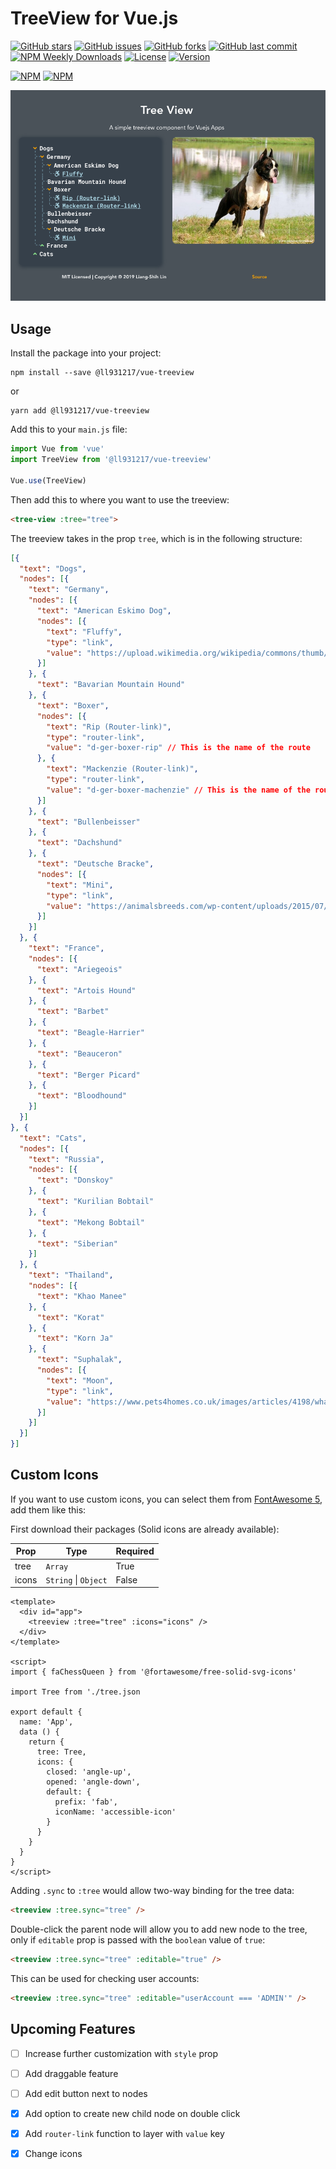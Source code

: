 
# TreeView for Vue.js

[![GitHub stars](https://img.shields.io/github/stars/ll931217/vue-treeview.svg?style=for-the-badge)](https://github.com/ll931217/vue-treeview/stargazers)
[![GitHub issues](https://img.shields.io/github/issues/ll931217/vue-treeview.svg?style=for-the-badge)](https://github.com/ll931217/vue-treeview/issues)
[![GitHub forks](https://img.shields.io/github/forks/ll931217/vue-treeview.svg?style=for-the-badge)](https://github.com/ll931217/vue-treeview/network)
[![GitHub last commit](https://img.shields.io/github/last-commit/google/skia.svg?style=for-the-badge)](https://github.com/ll931217/vue-treeview)
[![NPM Weekly Downloads](https://img.shields.io/npm/dw/@ll931217/vue-treeview.svg?style=for-the-badge)](https://github.com/ll931217/vue-treeview)
[![License](https://img.shields.io/github/license/mashape/apistatus.svg?style=for-the-badge)](https://github.com/ll931217/vue-treeview)
[![Version](https://img.shields.io/npm/v/@ll931217/vue-treeview.svg?style=for-the-badge)](https://github.com/ll931217/vue-treeview)

[![NPM](https://nodei.co/npm/@ll931217/vue-treeview.png?downloads=true&downloadRank=true&stars=true)](https://nodei.co/npm/@ll931217/vue-treeview/)
[![NPM](https://nodei.co/npm-dl/@ll931217/vue-treeview.png?months=1&height=3)](https://nodei.co/npm/@ll931217/vue-treeview/)

![Vue-TreeView](assets/preview.png)

## Usage

Install the package into your project:

    npm install --save @ll931217/vue-treeview

or

    yarn add @ll931217/vue-treeview

Add this to your `main.js` file:

```javascript
import Vue from 'vue'
import TreeView from '@ll931217/vue-treeview'

Vue.use(TreeView)
```

Then add this to where you want to use the treeview:

```html
<tree-view :tree="tree">
```

The treeview takes in the prop `tree`, which is in the following structure:

```json
[{
  "text": "Dogs",
  "nodes": [{
    "text": "Germany",
    "nodes": [{
      "text": "American Eskimo Dog",
      "nodes": [{
        "text": "Fluffy",
        "type": "link",
        "value": "https://upload.wikimedia.org/wikipedia/commons/thumb/f/fe/American_Eskimo_Dog_1.jpg/1920px-American_Eskimo_Dog_1.jpg"
      }]
    }, {
      "text": "Bavarian Mountain Hound"
    }, {
      "text": "Boxer",
      "nodes": [{
        "text": "Rip (Router-link)",
        "type": "router-link",
        "value": "d-ger-boxer-rip" // This is the name of the route
      }, {
        "text": "Mackenzie (Router-link)",
        "type": "router-link",
        "value": "d-ger-boxer-machenzie" // This is the name of the route
      }]
    }, {
      "text": "Bullenbeisser"
    }, {
      "text": "Dachshund"
    }, {
      "text": "Deutsche Bracke",
      "nodes": [{
        "text": "Mini",
        "type": "link",
        "value": "https://animalsbreeds.com/wp-content/uploads/2015/07/Deutsche-Bracke.jpg"
      }]
    }]
  }, {
    "text": "France",
    "nodes": [{
      "text": "Ariegeois"
    }, {
      "text": "Artois Hound"
    }, {
      "text": "Barbet"
    }, {
      "text": "Beagle-Harrier"
    }, {
      "text": "Beauceron"
    }, {
      "text": "Berger Picard"
    }, {
      "text": "Bloodhound"
    }]
  }]
}, {
  "text": "Cats",
  "nodes": [{
    "text": "Russia",
    "nodes": [{
      "text": "Donskoy"
    }, {
      "text": "Kurilian Bobtail"
    }, {
      "text": "Mekong Bobtail"
    }, {
      "text": "Siberian"
    }]
  }, {
    "text": "Thailand",
    "nodes": [{
      "text": "Khao Manee"
    }, {
      "text": "Korat"
    }, {
      "text": "Korn Ja"
    }, {
      "text": "Suphalak",
      "nodes": [{
        "text": "Moon",
        "type": "link",
        "value": "https://www.pets4homes.co.uk/images/articles/4198/what-is-a-suphalak-cat-5947aefcd4845.jpg"
      }]
    }]
  }]
}]
```

## Custom Icons

If you want to use custom icons, you can select them from [FontAwesome 5](https://fontawesome.com/icons?d=gallery), add them like this:

First download their packages (Solid icons are already available):

| Prop      | Type                 | Required |
| --------- | -------------------- | -------- |
| tree      | `Array`              | True     |
| icons     | `String` \| `Object` | False    |

```vue
<template>
  <div id="app">
    <treeview :tree="tree" :icons="icons" />
  </div>
</template>

<script>
import { faChessQueen } from '@fortawesome/free-solid-svg-icons'

import Tree from './tree.json

export default {
  name: 'App',
  data () {
    return {
      tree: Tree,
      icons: {
        closed: 'angle-up',
        opened: 'angle-down',
        default: {
          prefix: 'fab',
          iconName: 'accessible-icon'
        }
      }
    }
  }
}
</script>
```

Adding `.sync` to `:tree` would allow two-way binding for the tree data:

```html
<treeview :tree.sync="tree" />
```

Double-click the parent node will allow you to add new node to the tree, only if `editable` prop is passed with the `boolean` value of `true`:

```html
<treeview :tree.sync="tree" :editable="true" />
```

This can be used for checking user accounts:

```html
<treeview :tree.sync="tree" :editable="userAccount === 'ADMIN'" />
```

## Upcoming Features

- [ ] Increase further customization with `style` prop
- [ ] Add draggable feature
- [ ] Add edit button next to nodes

- [x] Add option to create new child node on double click
- [x] Add `router-link` function to layer with `value` key
- [x] Change icons

